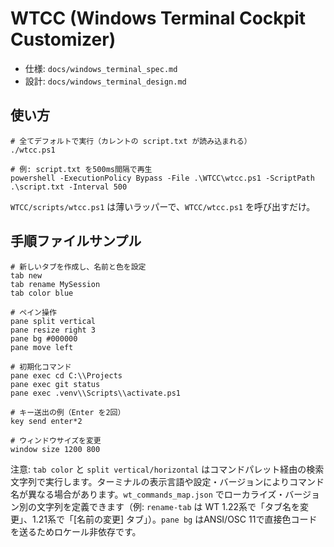 # WTCC (Windows Terminal Cockpit Customizer)

- 仕様: `docs/windows_terminal_spec.md`
- 設計: `docs/windows_terminal_design.md`

## 使い方

```
# 全てデフォルトで実行（カレントの script.txt が読み込まれる）
./wtcc.ps1

# 例: script.txt を500ms間隔で再生
powershell -ExecutionPolicy Bypass -File .\WTCC\wtcc.ps1 -ScriptPath .\script.txt -Interval 500
```

`WTCC/scripts/wtcc.ps1` は薄いラッパーで、`WTCC/wtcc.ps1` を呼び出すだけ。

## 手順ファイルサンプル

```
# 新しいタブを作成し、名前と色を設定
tab new
tab rename MySession
tab color blue

# ペイン操作
pane split vertical
pane resize right 3
pane bg #000000
pane move left

# 初期化コマンド
pane exec cd C:\\Projects
pane exec git status
pane exec .venv\\Scripts\\activate.ps1

# キー送出の例（Enter を2回）
key send enter*2

# ウィンドウサイズを変更
window size 1200 800
```

注意: `tab color` と `split vertical/horizontal` はコマンドパレット経由の検索文字列で実行します。ターミナルの表示言語や設定・バージョンによりコマンド名が異なる場合があります。`wt_commands_map.json` でローカライズ・バージョン別の文字列を定義できます（例: `rename-tab` は WT 1.22系で「タブ名を変更」、1.21系で「[名前の変更] タブ」）。`pane bg` はANSI/OSC 11で直接色コードを送るためロケール非依存です。
